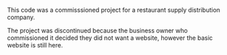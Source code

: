 This code was a commisssioned project for a restaurant supply distribution company.

The project was discontinued because the business owner who commissioned it decided 
they did not want a website, however the basic website is still here.
